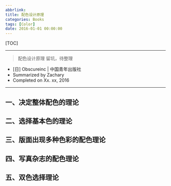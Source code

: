 ```yaml
---
abbrlink: 
title: 配色设计原理
categories: Books
tags: [Color]
date: 2016-01-01 00:00:00
---
```


[TOC]
<!-- toc -->

---

> 配色设计原理 
> 留坑，待整理

- [日] Obscureinc | 中国青年出版社
- Summarized by Zachary 
- Completed on Xx. xx, 2016

---    

## 一、决定整体配色的理论

## 二、选择基本色的理论

## 三、版面出现多种色彩的配色理论

## 四、写真杂志的配色理论

## 五、双色选择理论
